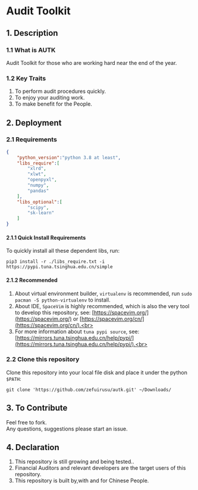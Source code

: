 # Audit Toolkit
## 1. Description
### 1.1 What is AUTK
Audit Toolkit for those who are working hard near the end of the year.
### 1.2 Key Traits
1. To perform audit procedures quickly.
2. To enjoy your auditing work.
3. To make benefit for the People.
## 2. Deployment
### 2.1 Requirements
```json
{
    "python_version":"python 3.8 at least",
    "libs_require":[
        "xlrd",
        "xlwt",
        "openpyxl",
        "numpy",
        "pandas"
    ],
    "libs_optional":[
        "scipy",
        "sk-learn"
    ]
}
```
#### 2.1.1 Quick Install Requirements
To quickly install all these dependent libs, run:<br>
```
pip3 install -r ./libs_require.txt -i https://pypi.tuna.tsinghua.edu.cn/simple
```
#### 2.1.2 Recommended
1. About virtual environment builder, `virtualenv` is recommended, run `sudo pacman -S python-virtualenv` to install.<br>
2. About IDE, `SpaceVim` is highly recommended, which is also the very tool to develop this repository, see: [https://spacevim.org/](https://spacevim.org/) or [https://spacevim.org/cn/](https://spacevim.org/cn/).<br>
3. For more information about `tuna pypi source`, see:[https://mirrors.tuna.tsinghua.edu.cn/help/pypi/](https://mirrors.tuna.tsinghua.edu.cn/help/pypi/).<br>

### 2.2 Clone this repository
Clone this repository into your local file disk and place it under the python `$PATH`:<br>
```
git clone 'https://github.com/zefuirusu/autk.git' ~/Downloads/
```
## 3. To Contribute
Feel free to fork.<br>
Any questions, suggestions please start an issue.<br>
## 4. Declaration
1. This repository is still growing and being tested..
2. Financial Auditors and relevant developers are the target users of this repository.
3. This repository is built by,with and for Chinese People.
